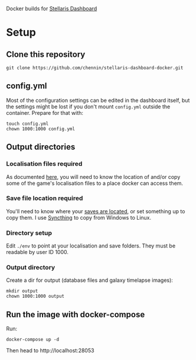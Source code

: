 Docker builds for [Stellaris Dashboard](https://github.com/eliasdoehne/stellaris-dashboard/)

# Setup

## Clone this repository

```
git clone https://github.com/chennin/stellaris-dashboard-docker.git
```

## config.yml

Most of the configuration settings can be edited in the dashboard itself, but the settings might be lost if you don't mount `config.yml` outside the container. Prepare for that with:

```
touch config.yml
chown 1000:1000 config.yml
```

## Output directories

### Localisation files required

As documented [here](https://github.com/eliasdoehne/stellaris-dashboard#names-and-localizations), you will need to know the location of and/or copy some of the game's localisation files to a place docker can access them.

### Save file location required

You'll need to know where your [saves are located](https://stellaris.paradoxwikis.com/Save-game_editing), or set something up to copy them. I use [Syncthing](https://syncthing.net/) to copy from Windows to Linux.

### Directory setup

Edit `./env` to point at your localisation and save folders. They must be readable by user ID 1000.

### Output directory

Create a dir for output (database files and galaxy timelapse images):

```
mkdir output
chown 1000:1000 output
```

## Run the image with docker-compose

Run:

```
docker-compose up -d
```

Then head to http://localhost:28053
